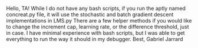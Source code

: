 Hello, TA!
While I do not have any bash scripts, if you run the aptly named concreat.py file, it will use the stochastic and batch gradient descent implementations in LMS.py
There are a few helper methods if you would like to change the increment cap, learning rate, or the difference threshold, just in case.
I have minimal experience with bash scripts, but I was able to get everything to run the way it should in my debugger.
Best,
Gabriel Jarrard
